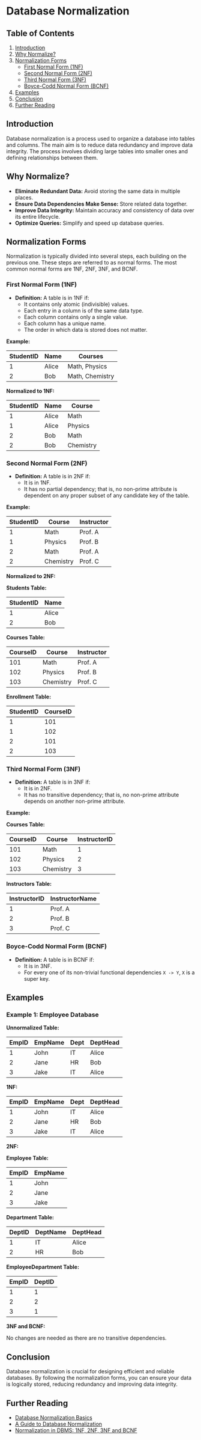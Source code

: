 # Database Normalization

## Table of Contents
1. [Introduction](#introduction)
2. [Why Normalize?](#why-normalize)
3. [Normalization Forms](#normalization-forms)
    - [First Normal Form (1NF)](#first-normal-form-1nf)
    - [Second Normal Form (2NF)](#second-normal-form-2nf)
    - [Third Normal Form (3NF)](#third-normal-form-3nf)
    - [Boyce-Codd Normal Form (BCNF)](#boyce-codd-normal-form-bcnf)
4. [Examples](#examples)
5. [Conclusion](#conclusion)
6. [Further Reading](#further-reading)

## Introduction
Database normalization is a process used to organize a database into tables and columns. The main aim is to reduce data redundancy and improve data integrity. The process involves dividing large tables into smaller ones and defining relationships between them.

## Why Normalize?
- **Eliminate Redundant Data:** Avoid storing the same data in multiple places.
- **Ensure Data Dependencies Make Sense:** Store related data together.
- **Improve Data Integrity:** Maintain accuracy and consistency of data over its entire lifecycle.
- **Optimize Queries:** Simplify and speed up database queries.

## Normalization Forms
Normalization is typically divided into several steps, each building on the previous one. These steps are referred to as normal forms. The most common normal forms are 1NF, 2NF, 3NF, and BCNF.

### First Normal Form (1NF)
- **Definition:** A table is in 1NF if:
  - It contains only atomic (indivisible) values.
  - Each entry in a column is of the same data type.
  - Each column contains only a single value.
  - Each column has a unique name.
  - The order in which data is stored does not matter.

**Example:**

| StudentID | Name       | Courses           |
|-----------|------------|-------------------|
| 1         | Alice      | Math, Physics     |
| 2         | Bob        | Math, Chemistry   |

**Normalized to 1NF:**

| StudentID | Name  | Course    |
|-----------|-------|-----------|
| 1         | Alice | Math      |
| 1         | Alice | Physics   |
| 2         | Bob   | Math      |
| 2         | Bob   | Chemistry |

### Second Normal Form (2NF)
- **Definition:** A table is in 2NF if:
  - It is in 1NF.
  - It has no partial dependency; that is, no non-prime attribute is dependent on any proper subset of any candidate key of the table.

**Example:**

| StudentID | Course    | Instructor |
|-----------|-----------|------------|
| 1         | Math      | Prof. A    |
| 1         | Physics   | Prof. B    |
| 2         | Math      | Prof. A    |
| 2         | Chemistry | Prof. C    |

**Normalized to 2NF:**

**Students Table:**

| StudentID | Name  |
|-----------|-------|
| 1         | Alice |
| 2         | Bob   |

**Courses Table:**

| CourseID | Course    | Instructor |
|----------|-----------|------------|
| 101      | Math      | Prof. A    |
| 102      | Physics   | Prof. B    |
| 103      | Chemistry | Prof. C    |

**Enrollment Table:**

| StudentID | CourseID |
|-----------|----------|
| 1         | 101      |
| 1         | 102      |
| 2         | 101      |
| 2         | 103      |

### Third Normal Form (3NF)
- **Definition:** A table is in 3NF if:
  - It is in 2NF.
  - It has no transitive dependency; that is, no non-prime attribute depends on another non-prime attribute.

**Example:**

**Courses Table:**

| CourseID | Course    | InstructorID |
|----------|-----------|--------------|
| 101      | Math      | 1            |
| 102      | Physics   | 2            |
| 103      | Chemistry | 3            |

**Instructors Table:**

| InstructorID | InstructorName |
|--------------|----------------|
| 1            | Prof. A        |
| 2            | Prof. B        |
| 3            | Prof. C        |

### Boyce-Codd Normal Form (BCNF)
- **Definition:** A table is in BCNF if:
  - It is in 3NF.
  - For every one of its non-trivial functional dependencies `X -> Y`, `X` is a super key.

## Examples
### Example 1: Employee Database

**Unnormalized Table:**

| EmpID | EmpName | Dept     | DeptHead |
|-------|---------|----------|----------|
| 1     | John    | IT       | Alice    |
| 2     | Jane    | HR       | Bob      |
| 3     | Jake    | IT       | Alice    |

**1NF:**

| EmpID | EmpName | Dept     | DeptHead |
|-------|---------|----------|----------|
| 1     | John    | IT       | Alice    |
| 2     | Jane    | HR       | Bob      |
| 3     | Jake    | IT       | Alice    |

**2NF:**

**Employee Table:**

| EmpID | EmpName |
|-------|---------|
| 1     | John    |
| 2     | Jane    |
| 3     | Jake    |

**Department Table:**

| DeptID | DeptName | DeptHead |
|--------|----------|----------|
| 1      | IT       | Alice    |
| 2      | HR       | Bob      |

**EmployeeDepartment Table:**

| EmpID | DeptID |
|-------|--------|
| 1     | 1      |
| 2     | 2      |
| 3     | 1      |

**3NF and BCNF:**

No changes are needed as there are no transitive dependencies.

## Conclusion
Database normalization is crucial for designing efficient and reliable databases. By following the normalization forms, you can ensure your data is logically stored, reducing redundancy and improving data integrity.

## Further Reading
- [Database Normalization Basics](https://www.studytonight.com/dbms/database-normalization.php)
- [A Guide to Database Normalization](https://www.lifewire.com/database-normalization-1019735)
- [Normalization in DBMS: 1NF, 2NF, 3NF and BCNF](https://www.guru99.com/database-normalization.html)
